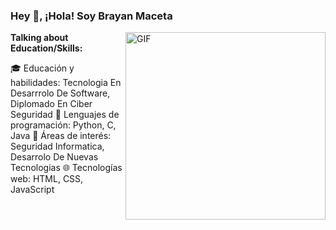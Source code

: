 ### Hey 👋,  ¡Hola! Soy Brayan Maceta

 <img align="right" height="300px" width= "320px" alt="GIF" src="https://media.giphy.com/media/CVtNe84hhYF9u/giphy.gif" />

**Talking about Education/Skills:**

🎓 Educación y habilidades:
Tecnologia En Desarrrolo De Software, Diplomado En Ciber Seguridad
🧠 Lenguajes de programación:
Python, C, Java
🔧 Áreas de interés:
Seguridad Informatica, Desarrolo De Nuevas Tecnologias
🌐 Tecnologías web:
HTML, CSS, JavaScript



